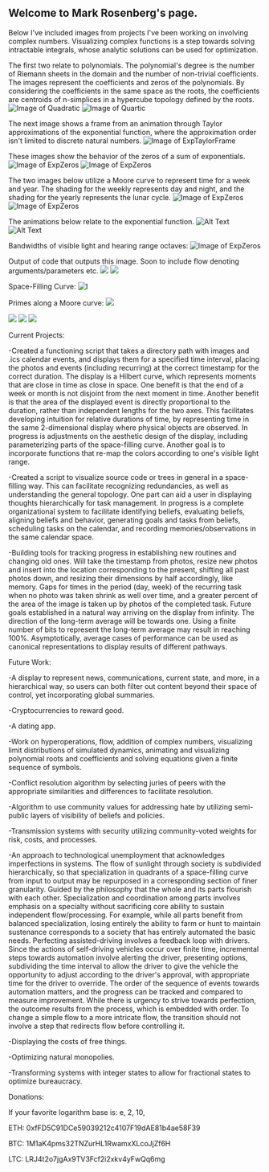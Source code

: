 ## Welcome to Mark Rosenberg's page.

Below I've included images from projects I've been working on involving complex numbers. Visualizing complex functions is a step towards solving intractable integrals, whose analytic solutions can be used for optimization. 

The first two relate to polynomials. The polynomial's degree is the number of Riemann sheets in the domain and the number of non-trivial coefficients. The images represent the coefficients and zeros of the polynomials. By considering the coefficients in the same space as the roots, the coefficients are centroids of n-simplices in a hypercube topology defined by the roots.
![Image of Quadratic](https://tauself.github.io/Quadratic.png)
![Image of Quartic](https://tauself.github.io/Quartic.png)

The next image shows a frame from an animation through Taylor approximations of the exponential function, where the approximation order isn't limited to discrete natural numbers. 
![Image of ExpTaylorFrame](https://tauself.github.io/ExpTaylorFrame.png)

These images show the behavior of the zeros of a sum of exponentials. 
![Image of ExpZeros](https://tauself.github.io/ExpZeros.png)
![Image of ExpZeros](https://tauself.github.io/ExpZeros2.png)

The two images below utilize a Moore curve to represent time for a week and year. The shading for the weekly represents day and night, and the shading for the yearly represents the lunar cycle.
![Image of ExpZeros](https://tauself.github.io/Weekly.png)
![Image of ExpZeros](https://tauself.github.io/Yearly.png)

The animations below relate to the exponential function.
![Alt Text](https://tauself.github.io/ezgif-5-a17819ac3b.gif)
![Alt Text](https://tauself.github.io/ezgif-5-c935454d75.gif)

Bandwidths of visible light and hearing range octaves:
![Image of ExpZeros](https://tauself.github.io/LightAndSound.png)

Output of code that outputs this image. Soon to include flow denoting arguments/parameters etc.
![](https://tauself.github.io/Unknown-584.png)
![](https://tauself.github.io/Unknown-610.png)

Space-Filling Curve:
![I](https://tauself.github.io/Screen%20Shot%202018-03-29%20at%2008.56.06.png)

Primes along a Moore curve:
![](https://tauself.github.io/Unknown-200.png)

![](https://tauself.github.io/Unknown-131.png)
![](https://tauself.github.io/Unknown-192.png) 
![](https://tauself.github.io/Screen%20Shot%202018-03-29%20at%2008.57.11.png)

Current Projects:

-Created a functioning script that takes a directory path with images and .ics calendar events, and displays them for a specified time interval, placing the photos and events (including recurring) at the correct timestamp for the correct duration. The display is a Hilbert curve, which represents moments that are close in time as close in space. One benefit is that the end of a week or month is not disjoint from the next moment in time. Another benefit is that the area of the displayed event is directly proportional to the duration, rather than independent lengths for the two axes. This facilitates developing intuition for relative durations of time, by representing time in the same 2-dimensional display where physical objects are observed. In progress is adjustments on the aesthetic design of the display, including parameterizing parts of the space-filling curve. Another goal is to incorporate functions that re-map the colors according to one's visible light range. 

-Created a script to visualize source code or trees in general in a space-filling way. This can facilitate recognizing redundancies, as well as understanding the general topology. One part can aid a user in displaying thoughts hierarchically for task management. In progress is a complete organizational system to facilitate identifying beliefs, evaluating beliefs, aligning beliefs and behavior, generating goals and tasks from beliefs, scheduling tasks on the calendar, and recording memories/observations in the same calendar space.

-Building tools for tracking progress in establishing new routines and changing old ones. Will take the timestamp from photos, resize new photos and insert into the location corresponding to the present, shifting all past photos down, and resizing their dimensions by half accordingly, like memory. Gaps for times in the period (day, week) of the recurring task when no photo was taken shrink as well over time, and a greater percent of the area of the image is taken up by photos of the completed task. Future goals established in a natural way arriving on the display from infinity. The direction of the long-term average will be towards one. Using a finite number of bits to represent the long-term average may result in reaching 100%. Asymptotically, average cases of performance can be used as canonical representations to display results of different pathways.

Future Work:

-A display to represent news, communications, current state, and more, in a hierarchical way, so users can both filter out content beyond their space of control, yet incorporating global summaries. 

-Cryptocurrencies to reward good.

-A dating app.

-Work on hyperoperations, flow, addition of complex numbers, visualizing limit distributions of simulated dynamics, animating and visualizing polynomial roots and coefficients and solving equations given a finite sequence of symbols. 

-Conflict resolution algorithm by selecting juries of peers with the appropriate similarities and differences to facilitate resolution.

-Algorithm to use community values for addressing hate by utilizing semi-public layers of visibility of beliefs and policies.

-Transmission systems with security utilizing community-voted weights for risk, costs, and processes.

-An approach to technological unemployment that acknowledges imperfections in systems. The flow of sunlight through society is subdivided hierarchically, so that specialization in quadrants of a space-filling curve from input to output may be repurposed in a corresponding section of finer granularity. Guided by the philosophy that the whole and its parts flourish with each other. Specialization and coordination among parts involves emphasis on a specialty without sacrificing core ability to sustain independent flow/processing. For example, while all parts benefit from balanced specialization, losing entirely the ability to farm or hunt to maintain sustenance corresponds to a society that has entirely automated the basic needs. Perfecting assisted-driving involves a feedback loop with drivers. Since the actions of self-driving vehicles occur over finite time, incremental steps towards automation involve alerting the driver, presenting options, subdividing the time interval to allow the driver to give the vehicle the opportunity to adjust according to the driver's approval, with appropriate time for the driver to override. The order of the sequence of events towards automation matters, and the progress can be tracked and compared to measure improvement. While there is urgency to strive towards perfection, the outcome results from the process, which is embedded with order. To change a simple flow to a more intricate flow, the transition should not involve a step that redirects flow before controlling it.

-Displaying the costs of free things.

-Optimizing natural monopolies.

-Transforming systems with integer states to allow for fractional states to optimize bureaucracy. 

Donations:

If your favorite logarithm base is: e, 2, 10,

ETH: 0xfFD5C91DCe59039212c4107F19dAE81b4ae58F39

BTC: 1M1aK4pms32TNZurHL1RwamxXLcoJjZf6H

LTC: LRJ4t2o7jgAx9TV3Fcf2i2xkv4yFwQq6mg





